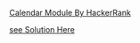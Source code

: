 [Calendar Module By HackerRank](https://www.hackerrank.com/challenges/calendar-module/problem)

[see Solution Here](https://github.com/Avi-1996/100DaysCodeChallenge/blob/master/100DayCode/Day53/Ques1.py)
